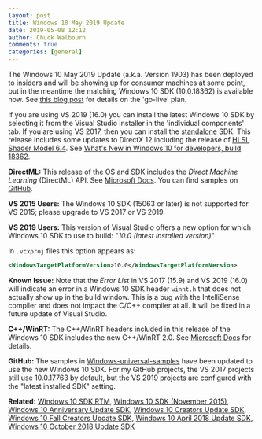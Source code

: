 ```yaml
---
layout: post
title: Windows 10 May 2019 Update
date: 2019-05-08 12:12
author: Chuck Walbourn
comments: true
categories: [general]
---
```


The Windows 10 May 2019 Update (a.k.a. Version 1903) has been deployed to insiders and will be showing up for consumer machines at some point, but in the meantime the matching Windows 10 SDK (10.0.18362) is available now. See [this blog post](https://blogs.windows.com/buildingapps/2019/04/18/start-developing-on-windows-10-may-2019-update-today) for details on the 'go-live' plan.
<!--more-->

If you are using VS 2019 (16.0) you can install the latest Windows 10 SDK by selecting it from the Visual Studio installer in the 'individual components' tab. If you are using VS 2017, then you can install the [standalone](https://developer.microsoft.com/en-US/windows/downloads/windows-10-sdk) SDK. This release includes some updates to DirectX 12 including the release of [HLSL Shader Model 6.4](https://docs.microsoft.com/en-us/windows/desktop/direct3dhlsl/hlsl-shader-model-6-4-features-for-direct3d-12). See [What's New in Windows 10 for developers, build 18362](https://docs.microsoft.com/en-us/windows/uwp/whats-new/windows-10-build-18362).

**DirectML:** This release of the OS and SDK includes the _Direct Machine Learning_ (DirectML) API. See [Microsoft Docs](https://docs.microsoft.com/en-us/windows/desktop/direct3d12/dml). You can find samples on [GitHub](https://github.com/Microsoft/DirectML-Samples).

**VS 2015 Users:** The Windows 10 SDK (15063 or later) is not supported for VS 2015; please upgrade to VS 2017 or VS 2019.

**VS 2019 Users:** This version of Visual Studio offers a new option for which Windows 10 SDK to use to build: "*10.0 (latest installed version)*"

In ``.vcxproj`` files this option appears as:

```xml
<WindowsTargetPlatformVersion>10.0</WindowsTargetPlatformVersion>
```

**Known Issue:** Note that the *Error List* in VS 2017 (15.9) and VS 2019 (16.0) will indicate an error in a  Windows 10 SDK header ``winnt.h`` that does not actually show up in the build window. This is a bug with the IntelliSense compiler and does not impact the C/C++ compiler at all. It will be fixed in a future update of Visual Studio.

**C++/WinRT:** The C++/WinRT headers included in this release of the Windows 10 SDK includes the new C++/WinRT 2.0. See [Microsoft Docs](https://docs.microsoft.com/en-us/windows/uwp/cpp-and-winrt-apis/news) for details.

**GitHub:** The samples in [Windows-universal-samples](https://github.com/microsoft/Windows-universal-samples/) have been updated to use the new Windows 10 SDK. For my GitHub projects, the VS 2017 projects still use 10.0.17763 by default, but the VS 2019 projects are configured with the "latest installed SDK" setting.

<b>Related:</b> <a href="https://walbourn.github.io/windows-10-sdk-rtm/">Windows 10 SDK RTM</a>, <a href="https://walbourn.github.io/windows-10-sdk-november-2015/">Windows 10 SDK (November 2015)</a>, <a href="https://walbourn.github.io/windows-10-anniversary-update-sdk/">Windows 10 Anniversary Update SDK</a>, <a href="https://walbourn.github.io/windows-10-creators-update-sdk/">Windows 10 Creators Update SDK</a>, <a href="https://walbourn.github.io/windows-10-fall-creators-update-sdk/">Windows 10 Fall Creators Update SDK</a>, <a href="https://walbourn.github.io/windows-10-april-2018-update-sdk/">Windows 10 April 2018 Update SDK</a>, <a href="https://walbourn.github.io/windows-10-october-2018-update/">Windows 10 October 2018 Update SDK</a>
